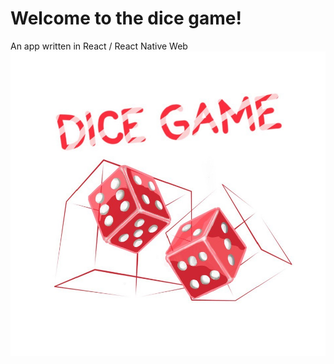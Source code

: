 # Welcome to the dice game!
 An app written in React / React Native Web
![Alt text](/src/assets/dicegame.jpeg?raw=true "Title")
